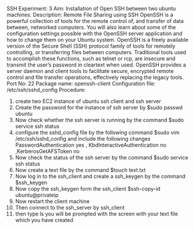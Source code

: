 SSH
Experiment: 3
Aim: Installation of Open SSH between two ubuntu machines.
Description:
Remote File Sharing using SSH
OpenSSH is a powerful collection of tools for the remote control of, and transfer of
data between, networked computers. You will also learn about some of the
configuration settings possible with the OpenSSH server application and how to
change them on your Ubuntu system.
OpenSSH is a freely available version of the Secure Shell (SSH) protocol family of
tools for remotely controlling, or transferring files between computers. Traditional
tools used to accomplish these functions, such as telnet or rcp, are insecure and
transmit the user’s password in cleartext when used. OpenSSH provides a server
daemon and client tools to facilitate secure, encrypted remote control and file
transfer operations, effectively replacing the legacy tools.
Port No: 22
Package name: openssh-client
Configuration file: /etc/ssh/sshd_config
Procedure:
1. create two EC2 instance of ubuntu ssh client and ssh server
2. Create the password for the instance of ssh server by $sudo passwd ubuntu
3. Now check whether the ssh server is running by the command $sudo service
ssh status
4. configure the sshd_config file by the following command $sudo vim
/etc/ssh/sshd_config and include the following changes
PasswordAuthentication yes , KbdInteractiveAuthentication
no ,KerberosGetAFSToken no
5. Now check the status of the ssh server by the command $sudo service ssh
status
6. Now create a text file by the command $touch text.txt
7. Now log in to the ssh_client and create a ssh_keygen by the command
$ssh_keygen
8. Now copy the ssh_keygen form the ssh_client $ssh-copy-id
ubuntu@privateip
9. Now restart the client machine
10. Then connect to the ssh_server by ssh_client
11. then type ls you will be prompted with the screen with your text file which you have
created